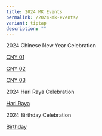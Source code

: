 ```yaml
---
title: 2024 MK Events
permalink: /2024-mk-events/
variant: tiptap
description: ""
---
```

<p>2024 Chinese New Year Celebration</p>
<p><a href="/files/2024 MK files/Chinese_New_Year_Celebration__1___compressed.pdf" rel="noopener noreferrer nofollow" target="_blank">CNY 01</a>
</p>
<p><a href="/files/2024 MK files/Chinese_New_Year_Celebration__2_.pdf" rel="noopener noreferrer nofollow" target="_blank">CNY 02</a>
</p>
<p><a href="/files/2024 MK files/Chinese_New_Year_Celebration__compressed.pdf" rel="noopener noreferrer nofollow" target="_blank">CNY 03</a>
</p>
<p></p>
<p>2024 Hari Raya Celebration</p>
<p><a href="/files/2024 MK files/Hari_Raya_Celebrations_compressed.pdf" rel="noopener noreferrer nofollow" target="_blank">Hari Raya</a>
</p>
<p></p>
<p>2024 Birthday Celebration</p>
<p><a href="/files/2024 MK files/Birthday_Celebrations_compressed.pdf" rel="noopener noreferrer nofollow" target="_blank">Birthday</a>
</p>
<p></p>
<p></p>
<p></p>
<p></p>